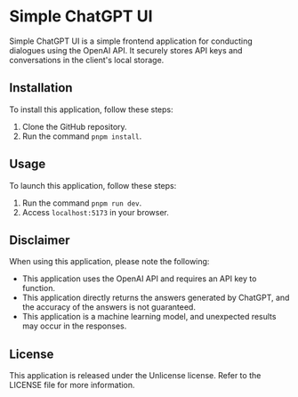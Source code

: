# Simple ChatGPT UI

Simple ChatGPT UI is a simple frontend application for conducting dialogues using the OpenAI API. It securely stores API keys and conversations in the client's local storage.

## Installation

To install this application, follow these steps:

1. Clone the GitHub repository.
2. Run the command `pnpm install`.

## Usage

To launch this application, follow these steps:

1. Run the command `pnpm run dev`.
2. Access `localhost:5173` in your browser.

## Disclaimer

When using this application, please note the following:

- This application uses the OpenAI API and requires an API key to function.
- This application directly returns the answers generated by ChatGPT, and the accuracy of the answers is not guaranteed.
- This application is a machine learning model, and unexpected results may occur in the responses.

## License

This application is released under the Unlicense license. Refer to the LICENSE file for more information.
